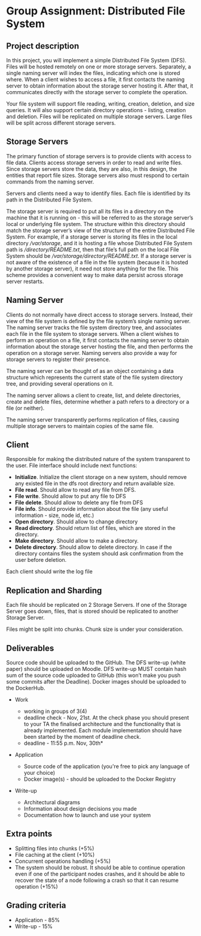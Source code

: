 # Group Assignment: Distributed File System
## Project description
In this project, you will implement a simple Distributed File System (DFS). Files will be hosted remotely on one or 
more storage servers. Separately, a single naming server will index the files, indicating which one is stored where. 
When a client wishes to access a file, it first contacts the naming server to obtain information about the storage 
server hosting it. After that, it communicates directly with the storage server to complete the operation.

Your file system will support file reading, writing, creation, deletion, and size queries. It will also support certain 
directory operations - listing, creation and deletion. Files will be replicated on multiple storage servers. Large 
files will be split across different storage servers.

## Storage Servers
The primary function of storage servers is to provide clients with access to file data. Clients access storage servers 
in order to read and write files. Since storage servers store the data, they are also, in this design, the entities 
that report file sizes. Storage servers also must respond to certain commands from the naming server. 

Servers and clients need a way to identify files. Each file is identified by its path in the Distributed File System.

The storage server is required to put all its files in a directory on the machine that it is running on - this will be 
referred to as the storage server’s local or underlying file system. The structure within this directory should match 
the storage server’s view of the structure of the entire Distributed File System. For example, if a storage server is 
storing its files in the local directory */var/storage*, and it is hosting a file whose Distributed File System path 
is */directory/README.txt*, then that file’s full path on the local File System should be 
*/var/storage/directory/README.txt*. If a storage server is not aware of the existence of a file in the file system 
(because it is hosted by another storage server), it need not store anything for the file. This scheme provides a
convenient way to make data persist across storage server restarts.

## Naming Server
Clients do not normally have direct access to storage servers. Instead, their view of the file system is defined by the 
file system’s single naming server. The naming server tracks the file system directory tree, and associates each file in 
the file system to storage servers. When a client wishes to perform an operation on a file, it first contacts the naming 
server to obtain information about the storage server hosting the file, and then performs the operation on a storage 
server. Naming servers also provide a way for storage servers to register their presence.

The naming server can be thought of as an object containing a data structure which represents the current state of the 
file system directory tree, and providing several operations on it.

The naming server allows a client to create, list, and delete directories, create and delete files, determine whether a 
path refers to a directory or a file (or neither).

The naming server transparently performs replication of files, causing multiple storage servers to maintain copies of 
the same file.

## Client
Responsible for making the distributed nature of the system transparent to the user. File interface should include next 
functions:
* **Initialize**. Initialize the client storage on a new system, should remove any existed file in
the dfs root directory and return available size.
* **File read**. Should allow to read any file from DFS.
* **File write**. Should allow to put any file to DFS
* **File delete**. Should allow to delete any file from DFS
* **File info**. Should provide information about the file (any useful information - size, node id, etc.)
* **Open directory**. Should allow to change directory
* **Read directory**. Should return list of files, which are stored in the directory.
* **Make directory**. Should allow to make a directory.
* **Delete directory**. Should allow to delete directory. In case if the directory contains files the system should ask 
confirmation from the user before deletion. 

Each client should write the log file

## Replication and Sharding
Each file should be replicated on 2 Storage Servers. If one of the Storage Server goes down, files, that is stored 
should be replicated to another Storage Server.

Files might be split into chunks. Chunk size is under your consideration.

## Deliverables
Source code should be uploaded to the GitHub. The DFS write-up (white paper) should be uploaded on Moodle. DFS write-up 
MUST contain hash sum of the source code uploaded to GitHub (this won’t make you push some commits after the Deadline). 
Docker images should be uploaded to the DockerHub.
* Work
    * working in groups of 3(4)
    * deadline check - Nov, 21st. At the check phase you should present to your TA the finalised architecture and the 
    functionality that is already implemented. Each module implementation should have been started by the moment of 
    deadline check.
    * deadline - 11:55 p.m. Nov, 30th*

* Application
    * Source code of the application (you're free to pick any language of your choice)
    * Docker image(s) - should be uploaded to the Docker Registry
* Write-up
    * Architectural diagrams
    * Information about design decisions you made
    * Documentation how to launch and use your system

## Extra points
* Splitting files into chunks (+5%)
* File caching at the client (+10%)
* Concurrent operations handling (+5%)
* The system should be robust. It should be able to continue operation even if one of the participant nodes crashes, 
and it should be able to recover the state of a node following a crash so that it can resume operation (+15%)

## Grading criteria
* Application - 85%
* Write-up - 15%
